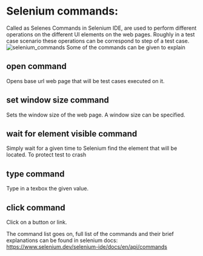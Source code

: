 # Selenium commands:
Called as Selenes
Commands in Selenium IDE, are used to perform different operations on the different UI elements on the web pages. 
Roughly in a test case scenario these operations can be correspond to step of a test case. 
![selenium_commands](https://github.com/KubraIsik/tobeto-test-assignments/assets/11259498/ba840f22-60d8-494e-bd13-35277676e904)
Some of the commands can be given to explain
## open command
Opens base url web page that will be test cases executed on it.
## set window size command
Sets the window size of the web page. A window size can be specified.
## wait for element visible command
Simply wait for a given time to Selenium find the element that will be located. To protect test to crash 
## type command
Type in a texbox the given value.
## click command
Click on a button or link.

The command list goes on, full list of the commands and their brief explanations can be found in selenium docs: 
https://www.selenium.dev/selenium-ide/docs/en/api/commands
